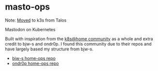 # masto-ops

Note: [Moved](https://github.com/jahanson/valinor/) to k3s from Talos

Mastodon on Kubernetes

Built with inspiration from the [k8s@home community](https://discord.gg/k8s-at-home) as a whole and extra credit to bjw-s and ondr0p. I found this community due to their repos and have largely based my structure from bjw-s.

- [bjw-s home-ops repo](https://github.com/bjw-s/home-ops)
- [ondr0p home-ops repo](https://github.com/onedr0p/home-ops)
